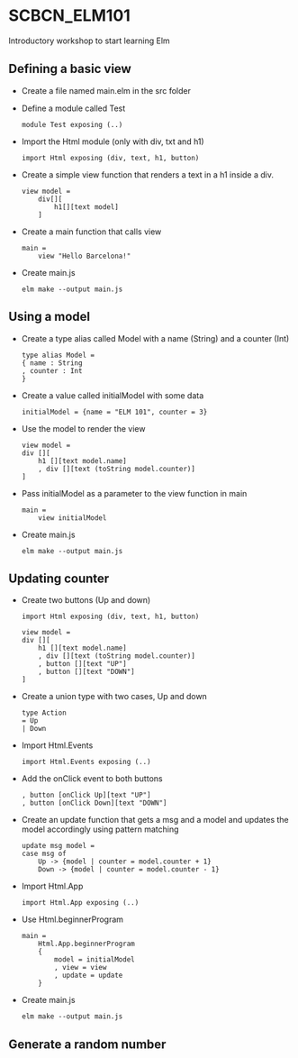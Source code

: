 # SCBCN_ELM101
Introductory workshop to start learning Elm

## Defining a basic view
 - Create a file named main.elm in the src folder
 - Define a module called Test
    
    ``` 
    module Test exposing (..)
    ```
 - Import the Html module (only with div, txt and h1)
    
    ```
    import Html exposing (div, text, h1, button)
    ```
 - Create a simple view function that renders a text in a h1 inside a div.
    
    ```
    view model =
        div[][
            h1[][text model]
        ]
    ```
 - Create a main function that calls view
    
    ```
    main =
        view "Hello Barcelona!"
    ```
 - Create main.js

    ```
    elm make --output main.js
    ```

## Using a model
 - Create a type alias called Model with a name (String) and a counter (Int)

    ```
    type alias Model =
    { name : String
    , counter : Int
    }
    ```
 - Create a value called initialModel with some data

    ```
    initialModel = {name = "ELM 101", counter = 3}
    ```
 - Use the model to render the view

    ```
    view model =
    div [][
        h1 [][text model.name]
        , div [][text (toString model.counter)]
    ]
    ```

 - Pass initialModel as a parameter to the view function in main

    ```
    main =
        view initialModel
    ```
 - Create main.js

    ```
    elm make --output main.js
    ```

## Updating counter
 - Create two buttons (Up and down)

    ```
    import Html exposing (div, text, h1, button)
    ```
    ```
    view model =
    div [][
        h1 [][text model.name]
        , div [][text (toString model.counter)]
        , button [][text "UP"]
        , button [][text "DOWN"]
    ]
    ```
 - Create a union type with two cases, Up and down

    ```
    type Action 
    = Up
    | Down
    ```
 - Import Html.Events

    ```
    import Html.Events exposing (..)
    ```

 - Add the onClick event to both buttons

    ```
    , button [onClick Up][text "UP"]
    , button [onClick Down][text "DOWN"]    
    ```

 - Create an update function that gets a msg and a model and updates the model accordingly using pattern matching

    ```
    update msg model =
    case msg of
        Up -> {model | counter = model.counter + 1}
        Down -> {model | counter = model.counter - 1}
    ```

 - Import Html.App

    ```
    import Html.App exposing (..)
    ```

 - Use Html.beginnerProgram

    ```
    main =
        Html.App.beginnerProgram
        {
            model = initialModel
            , view = view
            , update = update
        }
    ```

 - Create main.js

    ```
    elm make --output main.js
    ```     

## Generate a random number


